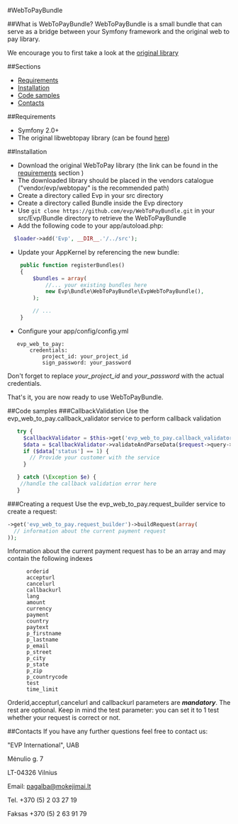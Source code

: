 #WebToPayBundle

##What is WebToPayBundle?
WebToPayBundle is a small bundle that can serve as a bridge between your Symfony framework and the original web to pay library.

We encourage you to first take a look at the [original library](https://bitbucket.org/webtopay/libwebtopay)


##Sections
* [Requirements](#requirements)
* [Installation](#installation)
* [Code samples](#code-samples)
* [Contacts](#contacts)

##Requirements
* Symfony 2.0+
* The original libwebtopay library (can be found [here](http://bitbucket.org/webtopay/libwebtopay/get/default.zip))

##Installation
* Download the original WebToPay library (the link can be found in the [requirements](#requirements) section )
* The downloaded library should be placed in the vendors catalogue ("vendor/evp/webtopay" is the recommended path)
* Create a directory called Evp in your src directory
* Create a directory called Bundle inside the Evp directory
* Use ```git clone https://github.com/evp/WebToPayBundle.git``` in your src/Evp/Bundle directory to retrieve the WebToPayBundle
* Add the following code to your app/autoload.php:

```php
  $loader->add('Evp', __DIR__.'/../src');
```
* Update your AppKernel by referencing the new bundle:

```php
    public function registerBundles()
    {
        $bundles = array(
            //... your existing bundles here
            new Evp\Bundle\WebToPayBundle\EvpWebToPayBundle(),
        );

        // ...
    }
```

* Configure your app/config/config.yml
```
   evp_web_to_pay:
       credentials:
           project_id: your_project_id
           sign_password: your_password
```
Don't forget to replace *your_project_id* and *your_password* with the actual credentials.

That's it, you are now ready to use WebToPayBundle.

##Code samples
###CallbackValidation
Use the evp_web_to_pay.callback_validator service to perform callback validation

```php
   try {
     $callbackValidator = $this->get('evp_web_to_pay.callback_validator')->validateAndParseData($request->query->all());
     $data = $callbackValidator->validateAndParseData($request->query->all());
     if ($data['status'] == 1) {
       // Provide your customer with the service
     }

   } catch (\Exception $e) {
    //handle the callback validation error here
   }
```
###Creating a request
Use the evp_web_to_pay.request_builder service to create a request:

```php
->get('evp_web_to_pay.request_builder')->buildRequest(array(
  // information about the current payment request
));
```
Information about the current payment request has to be an array and may contain the following indexes
```
      orderid
      accepturl
      cancelurl
      callbackurl
      lang
      amount
      currency
      payment
      country
      paytext
      p_firstname
      p_lastname
      p_email
      p_street
      p_city
      p_state
      p_zip
      p_countrycode
      test
      time_limit
```
Orderid,accepturl,cancelurl and callbackurl parameters are ***mandatory***. The rest are optional.
Keep in mind the test parameter: you can set it to 1 test whether your request is correct or not.


##Contacts
If you have any further questions feel free to contact us:



"EVP International", UAB

Mėnulio g. 7

LT-04326 Vilnius

Email: pagalba@mokejimai.lt

Tel. +370 (5) 2 03 27 19

Faksas +370 (5) 2 63 91 79